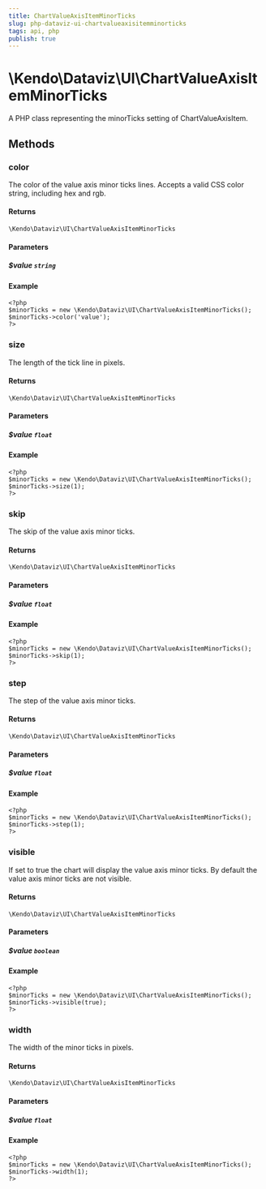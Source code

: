 ```yaml
---
title: ChartValueAxisItemMinorTicks
slug: php-dataviz-ui-chartvalueaxisitemminorticks
tags: api, php
publish: true
---
```


# \Kendo\Dataviz\UI\ChartValueAxisItemMinorTicks

A PHP class representing the minorTicks setting of ChartValueAxisItem.


## Methods

### color
The color of the value axis minor ticks lines. Accepts a valid CSS color string, including hex and rgb.

#### Returns
`\Kendo\Dataviz\UI\ChartValueAxisItemMinorTicks`

#### Parameters

##### $value `string`



#### Example 
    <?php
    $minorTicks = new \Kendo\Dataviz\UI\ChartValueAxisItemMinorTicks();
    $minorTicks->color('value');
    ?>

### size
The length of the tick line in pixels.

#### Returns
`\Kendo\Dataviz\UI\ChartValueAxisItemMinorTicks`

#### Parameters

##### $value `float`



#### Example 
    <?php
    $minorTicks = new \Kendo\Dataviz\UI\ChartValueAxisItemMinorTicks();
    $minorTicks->size(1);
    ?>

### skip
The skip of the value axis minor ticks.

#### Returns
`\Kendo\Dataviz\UI\ChartValueAxisItemMinorTicks`

#### Parameters

##### $value `float`



#### Example 
    <?php
    $minorTicks = new \Kendo\Dataviz\UI\ChartValueAxisItemMinorTicks();
    $minorTicks->skip(1);
    ?>

### step
The step of the value axis minor ticks.

#### Returns
`\Kendo\Dataviz\UI\ChartValueAxisItemMinorTicks`

#### Parameters

##### $value `float`



#### Example 
    <?php
    $minorTicks = new \Kendo\Dataviz\UI\ChartValueAxisItemMinorTicks();
    $minorTicks->step(1);
    ?>

### visible
If set to true the chart will display the value axis minor ticks. By default the value axis minor ticks are not visible.

#### Returns
`\Kendo\Dataviz\UI\ChartValueAxisItemMinorTicks`

#### Parameters

##### $value `boolean`



#### Example 
    <?php
    $minorTicks = new \Kendo\Dataviz\UI\ChartValueAxisItemMinorTicks();
    $minorTicks->visible(true);
    ?>

### width
The width of the minor ticks in pixels.

#### Returns
`\Kendo\Dataviz\UI\ChartValueAxisItemMinorTicks`

#### Parameters

##### $value `float`



#### Example 
    <?php
    $minorTicks = new \Kendo\Dataviz\UI\ChartValueAxisItemMinorTicks();
    $minorTicks->width(1);
    ?>

 
